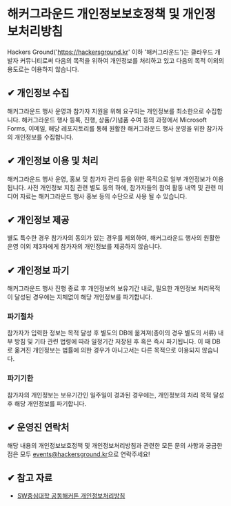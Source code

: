 # 해커그라운드 개인정보보호정책 및 개인정보처리방침

Hackers Ground('https://hackersground.kr' 이하 '해커그라운드')는 클라우드 개발자 커뮤니티로써 다음의 목적을 위하여 개인정보를 처리하고 있고 다음의 목적 이외의 용도로는 이용하지 않습니다.


## ✔ 개인정보 수집

해커그라운드 행사 운영과 참가자 지원을 위해 요구되는 개인정보를 최소한으로 수집합니다. 해커그라운드 행사 등록, 진행, 상품/기념품 수여 등의 과정에서 Microsoft Forms, 이메일, 해당 레포지토리를 통해 원활한 해커그라운드 행사 운영을 위한 참가자의 개인정보를 수집합니다.


## ✔ 개인정보 이용 및 처리

해커그라운드 행사 운영, 홍보 및 참가자 관리 등을 위한 목적으로 일부 개인정보가 이용됩니다. 사전 개인정보 지침 관련 별도 동의 하에, 참가자들의 참여 활동 내역 및 관련 미디어 자료는 해커그라운드 행사 홍보 등의 수단으로 사용 될 수 있습니다. 


## ✔ 개인정보 제공

별도 특수한 경우 참가자의 동의가 있는 경우를 제외하여, 해커그라운드 행사의 원활한 운영 이외 제3자에게 참가자의 개인정보를 제공하지 않습니다.


## ✔ 개인정보 파기

해커그라운드 행사 진행 종료 후 개인정보의 보유기간 내로, 필요한 개인정보 처리목적이 달성된 경우에는 지체없이 해당 개인정보를 파기합니다. 


### 파기절차

참가자가 입력한 정보는 목적 달성 후 별도의 DB에 옮겨져(종이의 경우 별도의 서류) 내부 방침 및 기타 관련 법령에 따라 일정기간 저장된 후 혹은 즉시 파기됩니다. 이 때 DB로 옮겨진 개인정보는 법률에 의한 경우가 아니고서는 다른 목적으로 이용되지 않습니다.


### 파기기한

참가자의 개인정보는 보유기간인 일주일이 경과된 경우에는, 개인정보의 처리 목적 달성 후 해당 개인정보를 파기합니다.


## ✔ 운영진 연락처

해당 내용의 개인정보보호정책 및 개인정보처리방침과 관련한 모든 문의 사항과 궁금한 점은 모두 [events@hackersground.kr](mailto:events@hackersground.kr)으로 연락주세요!


## ✔ 참고 자료

- [SW중심대학 공동해커톤 개인정보처리방침](https://swhackathon.com/)

